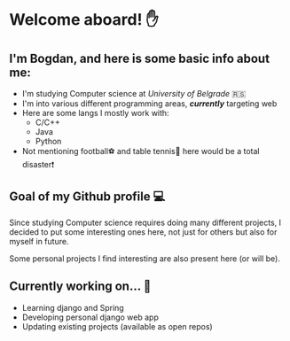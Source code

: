 # Welcome aboard! :hand:
## I'm Bogdan, and here is some basic info about me:

- I'm studying Computer science at *University of Belgrade* :serbia:
- I'm into various different programming areas, ***currently*** targeting web
- Here are some langs I mostly work with:
  - C/C++
  - Java
  - Python
- Not mentioning football:soccer: and table tennis:ping_pong: here would be a total disaster:exclamation:

## Goal of my Github profile :computer:

Since studying Computer science requires doing many different projects, I decided to put some interesting ones here, not just for others but also for myself in future.

Some personal projects I find interesting are also present here (or will be).

## Currently working on... :construction_worker:

- Learning django and Spring
- Developing personal django web app
- Updating existing projects (available as open repos)
